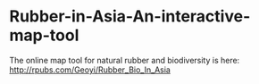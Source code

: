 # Rubber-in-Asia-An-interactive-map-tool
The online map tool for natural rubber and biodiversity is here: http://rpubs.com/Geoyi/Rubber_Bio_In_Asia
